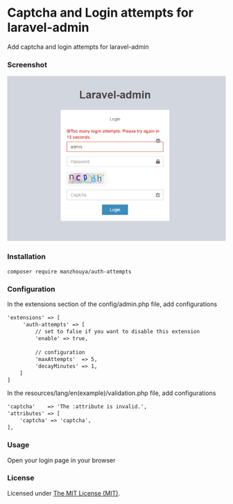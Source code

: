 Captcha and Login attempts for laravel-admin
======
Add captcha and login attempts for laravel-admin


### Screenshot
![img](https://github.com/manzhouya/images/blob/master/images/1544165647.jpg?raw=true)


### Installation

```
composer require manzhouya/auth-attempts
```

### Configuration

In the extensions section of the config/admin.php file, add configurations
```
'extensions' => [
     'auth-attempts' => [
         // set to false if you want to disable this extension
         'enable' => true,
         
         // configuration
         'maxAttempts'  => 5,
         'decayMinutes' => 1,
    ]
]
```

In the resources/lang/en(example)/validation.php file, add configurations
```
'captcha'    => 'The :attribute is invalid.',
'attributes' => [
    'captcha' => 'captcha',
],
```

### Usage

Open your login page in your browser


### License

Licensed under [The MIT License (MIT)](LICENSE).

